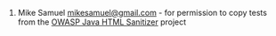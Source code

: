 
1. Mike Samuel mikesamuel@gmail.com - for permission to copy tests from the [OWASP Java HTML Sanitizer](https://code.google.com/p/owasp-java-html-sanitizer/) project